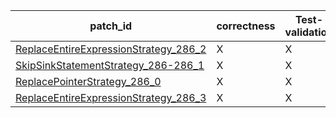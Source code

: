  | patch_id |correctness |Test-validation |NPEX-validation |
 |--- | --- | --- | --- | 
 | [ReplaceEntireExpressionStrategy_286_2](./patches/ReplaceEntireExpressionStrategy_286_2/patch.java#L295) | X | X | O | 
 | [SkipSinkStatementStrategy_286-286_1](./patches/SkipSinkStatementStrategy_286-286_1/patch.java#L295) | X | X | X | 
 | [ReplacePointerStrategy_286_0](./patches/ReplacePointerStrategy_286_0/patch.java#L295) | X | X | X | 
 | [ReplaceEntireExpressionStrategy_286_3](./patches/ReplaceEntireExpressionStrategy_286_3/patch.java#L295) | X | X | O | 
